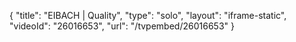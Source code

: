 {
    "title": "EIBACH | Quality",
    "type": "solo",
    "layout": "iframe-static",
    "videoId": "26016653",
    "url": "\/tvpembed\/26016653"
}